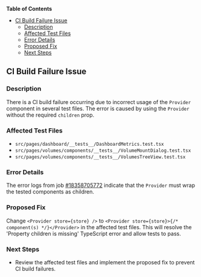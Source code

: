 <!-- START doctoc generated TOC please keep comment here to allow auto update -->
<!-- DON'T EDIT THIS SECTION, INSTEAD RE-RUN doctoc TO UPDATE -->
**Table of Contents**

- [CI Build Failure Issue](#ci-build-failure-issue)
  - [Description](#description)
  - [Affected Test Files](#affected-test-files)
  - [Error Details](#error-details)
  - [Proposed Fix](#proposed-fix)
  - [Next Steps](#next-steps)

<!-- END doctoc generated TOC please keep comment here to allow auto update -->

## CI Build Failure Issue

### Description

There is a CI build failure occurring due to incorrect usage of the `Provider` component in several test files. The error is caused by using the `Provider` without the required `children` prop.

### Affected Test Files

- `src/pages/dashboard/__tests__/DashboardMetrics.test.tsx`
- `src/pages/volumes/components/__tests__/VolumeMountDialog.test.tsx`
- `src/pages/volumes/components/__tests__/VolumesTreeView.test.tsx`

### Error Details

The error logs from job [#18358705772](https://github.com/dianlight/srat/actions/runs/18358705772/job/52297189630) indicate that the `Provider` must wrap the tested components as children.

### Proposed Fix

Change `<Provider store={store} />` to `<Provider store={store}>{/* component(s) */}</Provider>` in the affected test files. This will resolve the 'Property children is missing' TypeScript error and allow tests to pass.

### Next Steps

- Review the affected test files and implement the proposed fix to prevent CI build failures.
